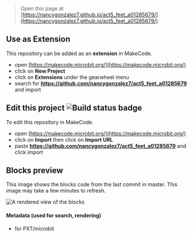 
> Open this page at [https://nancygonzalez7.github.io/act5_feet_a01285679/](https://nancygonzalez7.github.io/act5_feet_a01285679/)

## Use as Extension

This repository can be added as an **extension** in MakeCode.

* open [https://makecode.microbit.org/](https://makecode.microbit.org/)
* click on **New Project**
* click on **Extensions** under the gearwheel menu
* search for **https://github.com/nancygonzalez7/act5_feet_a01285679** and import

## Edit this project ![Build status badge](https://github.com/nancygonzalez7/act5_feet_a01285679/workflows/MakeCode/badge.svg)

To edit this repository in MakeCode.

* open [https://makecode.microbit.org/](https://makecode.microbit.org/)
* click on **Import** then click on **Import URL**
* paste **https://github.com/nancygonzalez7/act5_feet_a01285679** and click import

## Blocks preview

This image shows the blocks code from the last commit in master.
This image may take a few minutes to refresh.

![A rendered view of the blocks](https://github.com/nancygonzalez7/act5_feet_a01285679/raw/master/.github/makecode/blocks.png)

#### Metadata (used for search, rendering)

* for PXT/microbit
<script src="https://makecode.com/gh-pages-embed.js"></script><script>makeCodeRender("{{ site.makecode.home_url }}", "{{ site.github.owner_name }}/{{ site.github.repository_name }}");</script>
